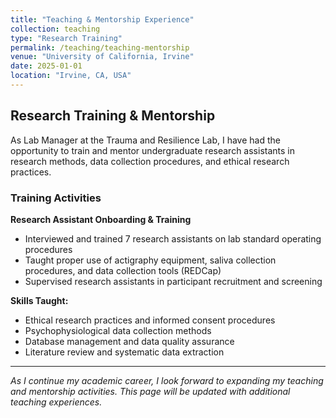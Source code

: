 ```yaml
---
title: "Teaching & Mentorship Experience"
collection: teaching
type: "Research Training"
permalink: /teaching/teaching-mentorship
venue: "University of California, Irvine"
date: 2025-01-01
location: "Irvine, CA, USA"
---
```


## Research Training & Mentorship

As Lab Manager at the Trauma and Resilience Lab, I have had the opportunity to train and mentor undergraduate research assistants in research methods, data collection procedures, and ethical research practices.

### Training Activities

**Research Assistant Onboarding & Training**
- Interviewed and trained 7 research assistants on lab standard operating procedures
- Taught proper use of actigraphy equipment, saliva collection procedures, and data collection tools (REDCap)
- Supervised research assistants in participant recruitment and screening

**Skills Taught:**
- Ethical research practices and informed consent procedures
- Psychophysiological data collection methods
- Database management and data quality assurance
- Literature review and systematic data extraction

---

*As I continue my academic career, I look forward to expanding my teaching and mentorship activities. This page will be updated with additional teaching experiences.*